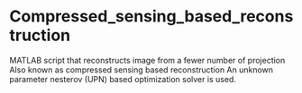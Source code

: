 # Compressed_sensing_based_reconstruction
MATLAB script that reconstructs image from a fewer number of projection
Also known as compressed sensing based reconstruction
An unknown parameter nesterov (UPN) based optimization solver is used.
